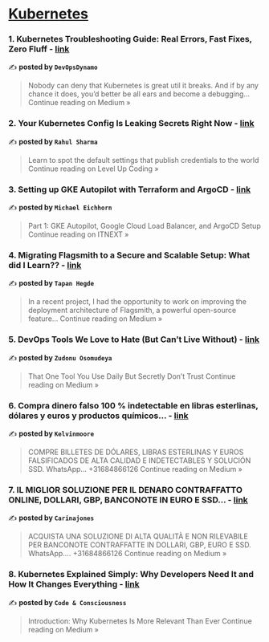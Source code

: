 
<h1><a href=https://medium.com/tag/kubernetes/recommended target="_blank" rel="noopener noreferrer">Kubernetes</a></h1>
<h3>1. Kubernetes Troubleshooting Guide: Real Errors, Fast Fixes, Zero Fluff - <a href="https://medium.com/@DynamoDevOps/kubernetes-troubleshooting-guide-real-errors-fast-fixes-zero-fluff-7afddb4c61b9?source=rss------kubernetes-5" target="_blank" rel="noopener noreferrer">link</a></h3>

✍️ **posted by `DevOpsDynamo`**

<blockquote>Nobody can deny that Kubernetes is great util it breaks. And if by any chance it does, you’d better be all ears and become a debugging…
Continue reading on Medium »</blockquote>

<h3>2. Your Kubernetes Config Is Leaking Secrets Right Now - <a href="https://levelup.gitconnected.com/your-kubernetes-config-is-leaking-secrets-right-now-e5f82b82427a?source=rss------kubernetes-5" target="_blank" rel="noopener noreferrer">link</a></h3>

✍️ **posted by `Rahul Sharma`**

<blockquote>Learn to spot the default settings that publish credentials to the world
Continue reading on Level Up Coding »</blockquote>

<h3>3. Setting up GKE Autopilot with Terraform and ArgoCD - <a href="https://itnext.io/setting-up-gke-autopilot-with-terraform-and-argocd-12b3e7dd840b?source=rss------kubernetes-5" target="_blank" rel="noopener noreferrer">link</a></h3>

✍️ **posted by `Michael Eichhorn`**

<blockquote>Part 1: GKE Autopilot, Google Cloud Load Balancer, and ArgoCD Setup
Continue reading on ITNEXT »</blockquote>

<h3>4. Migrating Flagsmith to a Secure and Scalable Setup: What did I Learn?? - <a href="https://medium.com/@hegdetapan2609/migrating-flagsmith-to-a-secure-and-scalable-setup-what-did-i-learn-be53167b3c7c?source=rss------kubernetes-5" target="_blank" rel="noopener noreferrer">link</a></h3>

✍️ **posted by `Tapan Hegde`**

<blockquote>In a recent project, I had the opportunity to work on improving the deployment architecture of Flagsmith, a powerful open-source feature…
Continue reading on Medium »</blockquote>

<h3>5. DevOps Tools We Love to Hate (But Can’t Live Without) - <a href="https://medium.com/@osomudeyazudonu/devops-tools-we-love-to-hate-but-cant-live-without-2603bcf377cf?source=rss------kubernetes-5" target="_blank" rel="noopener noreferrer">link</a></h3>

✍️ **posted by `Zudonu Osomudeya`**

<blockquote>That One Tool You Use Daily But Secretly Don’t Trust
Continue reading on Medium »</blockquote>

<h3>6. Compra dinero falso 100 % indetectable en libras esterlinas, dólares y euros y productos químicos… - <a href="https://medium.com/@kelvinmoore00009/compra-dinero-falso-100-indetectable-en-libras-esterlinas-d%C3%B3lares-y-euros-y-productos-qu%C3%ADmicos-14de3c63b2a3?source=rss------kubernetes-5" target="_blank" rel="noopener noreferrer">link</a></h3>

✍️ **posted by `Kelvinmoore`**

<blockquote>COMPRE BILLETES DE DÓLARES, LIBRAS ESTERLINAS Y EUROS FALSIFICADOS DE ALTA CALIDAD E INDETECTABLES Y SOLUCIÓN SSD. WhatsApp… +31684866126
Continue reading on Medium »</blockquote>

<h3>7. IL MIGLIOR SOLUZIONE PER IL DENARO CONTRAFFATTO ONLINE, DOLLARI, GBP, BANCONOTE IN EURO E SSD… - <a href="https://medium.com/@carinajones43/il-miglior-soluzione-per-il-denaro-contraffatto-online-dollari-gbp-banconote-in-euro-e-ssd-2c32caede9ca?source=rss------kubernetes-5" target="_blank" rel="noopener noreferrer">link</a></h3>

✍️ **posted by `Carinajones`**

<blockquote>ACQUISTA UNA SOLUZIONE DI ALTA QUALITÀ E NON RILEVABILE PER BANCONOTE CONTRAFFATTE IN DOLLARI, GBP, EURO E SSD. WhatsApp…. +31684866126
Continue reading on Medium »</blockquote>

<h3>8. Kubernetes Explained Simply: Why Developers Need It and How It Changes Everything - <a href="https://medium.com/@vaibhav.agrawal0096/kubernetes-explained-simply-why-developers-need-it-and-how-it-changes-everything-fb12be04ff00?source=rss------kubernetes-5" target="_blank" rel="noopener noreferrer">link</a></h3>

✍️ **posted by `Code & Consciousness`**

<blockquote>Introduction: Why Kubernetes Is More Relevant Than Ever
Continue reading on Medium »</blockquote>

